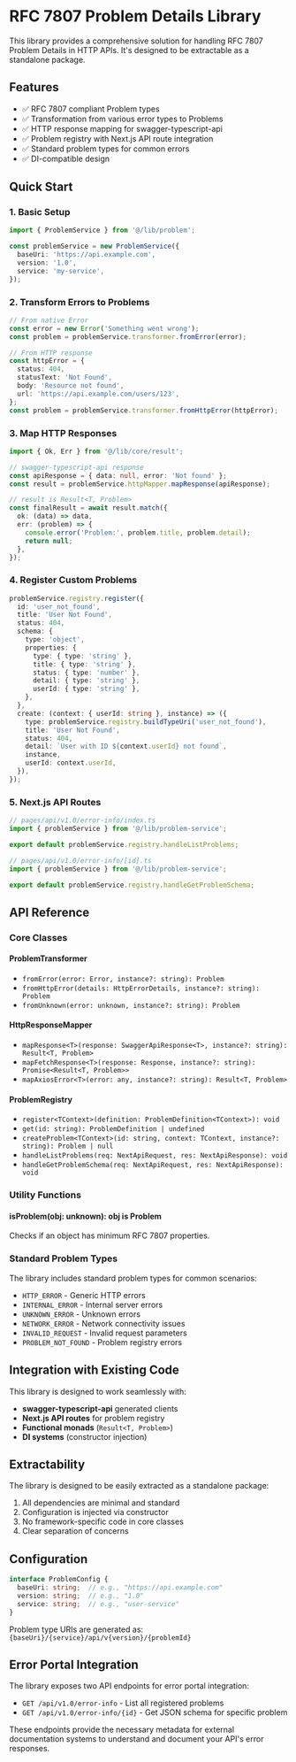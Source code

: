 # RFC 7807 Problem Details Library

This library provides a comprehensive solution for handling RFC 7807 Problem Details in HTTP APIs. It's designed to be extractable as a standalone package.

## Features

- ✅ RFC 7807 compliant Problem types
- ✅ Transformation from various error types to Problems
- ✅ HTTP response mapping for swagger-typescript-api
- ✅ Problem registry with Next.js API route integration
- ✅ Standard problem types for common errors
- ✅ DI-compatible design

## Quick Start

### 1. Basic Setup

```typescript
import { ProblemService } from '@/lib/problem';

const problemService = new ProblemService({
  baseUri: 'https://api.example.com',
  version: '1.0',
  service: 'my-service',
});
```

### 2. Transform Errors to Problems

```typescript
// From native Error
const error = new Error('Something went wrong');
const problem = problemService.transformer.fromError(error);

// From HTTP response
const httpError = {
  status: 404,
  statusText: 'Not Found',
  body: 'Resource not found',
  url: 'https://api.example.com/users/123',
};
const problem = problemService.transformer.fromHttpError(httpError);
```

### 3. Map HTTP Responses

```typescript
import { Ok, Err } from '@/lib/core/result';

// swagger-typescript-api response
const apiResponse = { data: null, error: 'Not found' };
const result = problemService.httpMapper.mapResponse(apiResponse);

// result is Result<T, Problem>
const finalResult = await result.match({
  ok: (data) => data,
  err: (problem) => {
    console.error('Problem:', problem.title, problem.detail);
    return null;
  },
});
```

### 4. Register Custom Problems

```typescript
problemService.registry.register({
  id: 'user_not_found',
  title: 'User Not Found',
  status: 404,
  schema: {
    type: 'object',
    properties: {
      type: { type: 'string' },
      title: { type: 'string' },
      status: { type: 'number' },
      detail: { type: 'string' },
      userId: { type: 'string' },
    },
  },
  create: (context: { userId: string }, instance) => ({
    type: problemService.registry.buildTypeUri('user_not_found'),
    title: 'User Not Found',
    status: 404,
    detail: `User with ID ${context.userId} not found`,
    instance,
    userId: context.userId,
  }),
});
```

### 5. Next.js API Routes

```typescript
// pages/api/v1.0/error-info/index.ts
import { problemService } from '@/lib/problem-service';

export default problemService.registry.handleListProblems;
```

```typescript
// pages/api/v1.0/error-info/[id].ts
import { problemService } from '@/lib/problem-service';

export default problemService.registry.handleGetProblemSchema;
```

## API Reference

### Core Classes

#### ProblemTransformer
- `fromError(error: Error, instance?: string): Problem`
- `fromHttpError(details: HttpErrorDetails, instance?: string): Problem`
- `fromUnknown(error: unknown, instance?: string): Problem`

#### HttpResponseMapper
- `mapResponse<T>(response: SwaggerApiResponse<T>, instance?: string): Result<T, Problem>`
- `mapFetchResponse<T>(response: Response, instance?: string): Promise<Result<T, Problem>>`
- `mapAxiosError<T>(error: any, instance?: string): Result<T, Problem>`

#### ProblemRegistry
- `register<TContext>(definition: ProblemDefinition<TContext>): void`
- `get(id: string): ProblemDefinition | undefined`
- `createProblem<TContext>(id: string, context: TContext, instance?: string): Problem | null`
- `handleListProblems(req: NextApiRequest, res: NextApiResponse): void`
- `handleGetProblemSchema(req: NextApiRequest, res: NextApiResponse): void`

### Utility Functions

#### isProblem(obj: unknown): obj is Problem
Checks if an object has minimum RFC 7807 properties.

### Standard Problem Types

The library includes standard problem types for common scenarios:
- `HTTP_ERROR` - Generic HTTP errors
- `INTERNAL_ERROR` - Internal server errors
- `UNKNOWN_ERROR` - Unknown errors
- `NETWORK_ERROR` - Network connectivity issues
- `INVALID_REQUEST` - Invalid request parameters
- `PROBLEM_NOT_FOUND` - Problem registry errors

## Integration with Existing Code

This library is designed to work seamlessly with:
- **swagger-typescript-api** generated clients
- **Next.js API routes** for problem registry
- **Functional monads** (`Result<T, Problem>`)
- **DI systems** (constructor injection)

## Extractability

The library is designed to be easily extracted as a standalone package:
1. All dependencies are minimal and standard
2. Configuration is injected via constructor
3. No framework-specific code in core classes
4. Clear separation of concerns

## Configuration

```typescript
interface ProblemConfig {
  baseUri: string;  // e.g., "https://api.example.com"
  version: string;  // e.g., "1.0"
  service: string;  // e.g., "user-service"
}
```

Problem type URIs are generated as:
`{baseUri}/{service}/api/v{version}/{problemId}`

## Error Portal Integration

The library exposes two API endpoints for error portal integration:

- `GET /api/v1.0/error-info` - List all registered problems
- `GET /api/v1.0/error-info/{id}` - Get JSON schema for specific problem

These endpoints provide the necessary metadata for external documentation systems to understand and document your API's error responses.